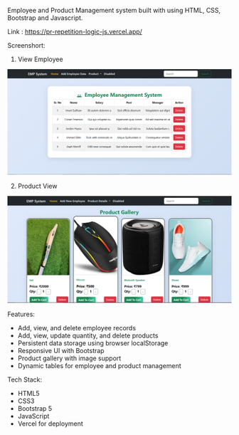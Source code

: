 Employee and Product Management system built with using HTML, CSS, Bootstrap and Javascript.

Link : https://pr-repetition-logic-js.vercel.app/

Screenshort: 

1. View Employee

![alt text](./output/view_employee.png)

2. Product View

![alt text](./output/product_view.png)
 

Features:

- Add, view, and delete employee records
- Add, view, update quantity, and delete products
- Persistent data storage using browser localStorage
- Responsive UI with Bootstrap
- Product gallery with image support
- Dynamic tables for employee and product management

Tech Stack:

- HTML5
- CSS3 
- Bootstrap 5
- JavaScript
- Vercel for deployment

